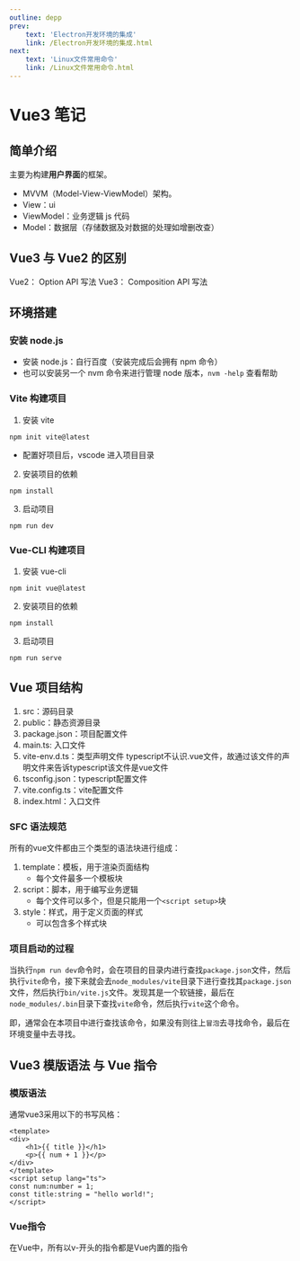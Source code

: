 ```yaml
---
outline: depp
prev:
    text: 'Electron开发环境的集成'
    link: /Electron开发环境的集成.html
next:
    text: 'Linux文件常用命令'
    link: /Linux文件常用命令.html
---
```


# Vue3 笔记

## 简单介绍

主要为构建**用户界面**的框架。

- MVVM（Model-View-ViewModel）架构。
- View：ui
- ViewModel：业务逻辑 js 代码
- Model：数据层（存储数据及对数据的处理如增删改查）

## Vue3 与 Vue2 的区别

Vue2： Option API 写法
Vue3： Composition API 写法

## 环境搭建

### 安装 node.js

- 安装 node.js：自行百度（安装完成后会拥有 npm 命令）
- 也可以安装另一个 nvm 命令来进行管理 node 版本，`nvm -help` 查看帮助

### Vite 构建项目

1. 安装 vite

```shell
npm init vite@latest
```

- 配置好项目后，vscode 进入项目目录

2. 安装项目的依赖

```shell
npm install
```

3. 启动项目

```shell
npm run dev
```

### Vue-CLI 构建项目

1. 安装 vue-cli

```shell
npm init vue@latest
```

2. 安装项目的依赖

```shell
npm install
```

3. 启动项目

```shell
npm run serve
```

## Vue 项目结构

1. src：源码目录
2. public：静态资源目录
3. package.json：项目配置文件
4. main.ts: 入口文件
5. vite-env.d.ts：类型声明文件 typescript不认识.vue文件，故通过该文件的声明文件来告诉typescript该文件是vue文件
6. tsconfig.json：typescript配置文件
7. vite.config.ts：vite配置文件
8. index.html：入口文件

### SFC 语法规范

所有的vue文件都由三个类型的语法块进行组成：

1. template：模板，用于渲染页面结构
    - 每个文件最多一个模板块
2. script：脚本，用于编写业务逻辑
    - 每个文件可以多个，但是只能用一个`<script setup>`块
3. style：样式，用于定义页面的样式
    - 可以包含多个样式块

### 项目启动的过程

当执行`npm run dev`命令时，会在项目的目录内进行查找`package.json`文件，然后执行`vite`命令，接下来就会去`node_modules/vite`目录下进行查找其`package.json`文件，然后执行`bin/vite.js`文件。发现其是一个软链接，最后在
`node_modules/.bin`目录下查找`vite`命令，然后执行`vite`这个命令。

即，通常会在本项目中进行查找该命令，如果没有则往上`冒泡`去寻找命令，最后在环境变量中去寻找。

## Vue3 模版语法 与 Vue 指令

### 模版语法

通常vue3采用以下的书写风格：
```vue
<template>
<div>
    <h1>{{ title }}</h1>
    <p>{{ num + 1 }}</p>
</div>
</template>
<script setup lang="ts">
const num:number = 1;
const title:string = "hello world!";
</script>
```

### Vue指令

在Vue中，所有以v-开头的指令都是Vue内置的指令
    